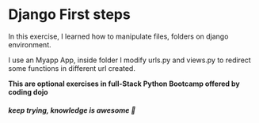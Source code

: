 # Django First steps

In this exercise, I learned how to manipulate files, folders on django environment.

I use an Myapp App, inside folder I modify urls.py and views.py to redirect some functions in different url created.

**This are optional exercises in full-Stack Python Bootcamp offered by coding dojo**
##### *keep trying, knowledge is awesome*  :facepunch:
